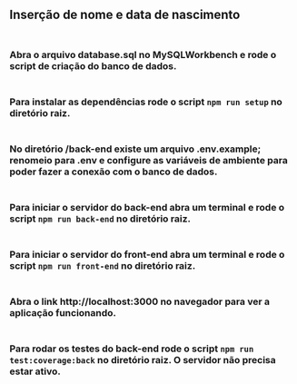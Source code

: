 ## Inserção de nome e data de nascimento<br><br>

### Abra o arquivo **database.sql** no MySQLWorkbench e rode o script de criação do banco de dados.<br><br>

### Para instalar as dependências rode o script `npm run setup` no diretório raiz.<br><br>

### No diretório /back-end existe um arquivo **.env.example**; renomeio para **.env** e configure as variáveis de ambiente para poder fazer a conexão com o banco de dados.<br><br>

### Para iniciar o servidor do back-end abra um terminal e rode o script `npm run back-end` no diretório raiz.<br><br>

### Para iniciar o servidor do front-end abra um terminal e rode o script `npm run front-end` no diretório raiz.<br><br>

### Abra o link http://localhost:3000 no navegador para ver a aplicação funcionando.<br><br>

### Para rodar os testes do back-end rode o script `npm run test:coverage:back` no diretório raiz. O servidor não precisa estar ativo.<br><br>

